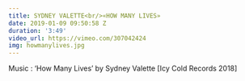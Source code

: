 ```yaml
---
title: SYDNEY VALETTE<br/>«HOW MANY LIVES»
date: 2019-01-09 09:50:58 Z
duration: '3:49'
video_url: https://vimeo.com/307042424
img: howmanylives.jpg
---
```


Music : ‘How Many Lives’ by Sydney Valette [Icy Cold Records 2018]
<BR>
  <BR><BR>
